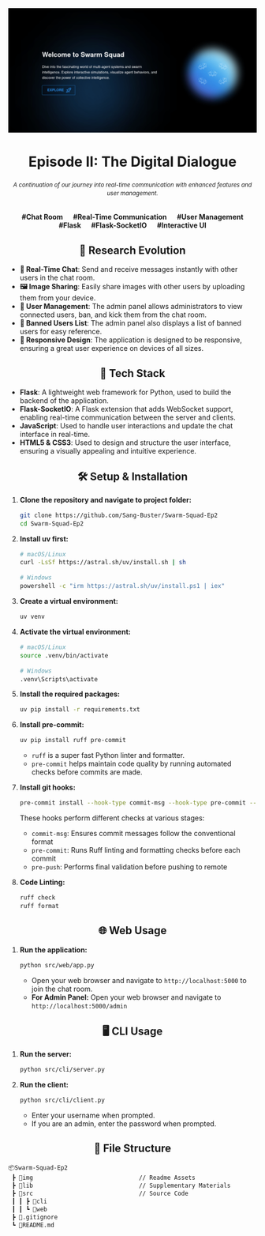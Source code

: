 <div align="center">
  <a href="https://github.com/Sang-Buster/Swarm-Squad"><img src="img/banner.png?raw=true" /></a>
  <h1>Episode II: The Digital Dialogue</h1>
  <h6><small>A continuation of our journey into real-time communication with enhanced features and user management.</small></h6>
  <p><b>#Chat Room &emsp; #Real-Time Communication &emsp; #User Management <br/>#Flask &emsp; #Flask-SocketIO &emsp; #Interactive UI</b></p>
</div>


<div align="center">
  <h2 align="center">🔬 Research Evolution</h2>
</div>

* **💬 Real-Time Chat**: Send and receive messages instantly with other users in the chat room.
* **🖼️ Image Sharing**: Easily share images with other users by uploading them from your device.
* **👥 User Management**: The admin panel allows administrators to view connected users, ban, and kick them from the chat room.
* **🚫 Banned Users List**: The admin panel also displays a list of banned users for easy reference.
* **📱 Responsive Design**: The application is designed to be responsive, ensuring a great user experience on devices of all sizes.


<div align="center">
  <h2>🔧 Tech Stack</h2>
</div>

* **Flask**: A lightweight web framework for Python, used to build the backend of the application.
* **Flask-SocketIO**: A Flask extension that adds WebSocket support, enabling real-time communication between the server and clients.
* **JavaScript**: Used to handle user interactions and update the chat interface in real-time.
* **HTML5 & CSS3**: Used to design and structure the user interface, ensuring a visually appealing and intuitive experience.


<div align="center">
  <h2>🛠️ Setup & Installation</h2>
</div>

1. **Clone the repository and navigate to project folder:**
   ```bash
   git clone https://github.com/Sang-Buster/Swarm-Squad-Ep2
   cd Swarm-Squad-Ep2
   ```

2. **Install uv first:**
   ```bash
   # macOS/Linux
   curl -LsSf https://astral.sh/uv/install.sh | sh
   ```

   ```bash
   # Windows
   powershell -c "irm https://astral.sh/uv/install.ps1 | iex"
   ```

3. **Create a virtual environment:**
   ```bash
   uv venv
   ```

4. **Activate the virtual environment:**
   ```bash
   # macOS/Linux
   source .venv/bin/activate
   ```

   ```bash
   # Windows
   .venv\Scripts\activate
   ```

5. **Install the required packages:**
   ```bash
   uv pip install -r requirements.txt
   ```

6. **Install pre-commit:**
   ```bash
   uv pip install ruff pre-commit
   ```
   - `ruff` is a super fast Python linter and formatter.
   - `pre-commit` helps maintain code quality by running automated checks before commits are made.

7. **Install git hooks:**
   ```bash
   pre-commit install --hook-type commit-msg --hook-type pre-commit --hook-type pre-push
   ```

   These hooks perform different checks at various stages:
   - `commit-msg`: Ensures commit messages follow the conventional format
   - `pre-commit`: Runs Ruff linting and formatting checks before each commit
   - `pre-push`: Performs final validation before pushing to remote
  

8. **Code Linting:**
   ```bash
   ruff check
   ruff format
   ```


<div align="center">
  <h2>🌐 Web Usage</h2>
</div>

1. **Run the application:**
   ```bash
   python src/web/app.py
   ```

   - Open your web browser and navigate to `http://localhost:5000` to join the chat room.
   - **For Admin Panel:** Open your web browser and navigate to `http://localhost:5000/admin`



<div align="center">
  <h2>🖥️ CLI  Usage</h2>
</div>

1. **Run the server:**
   ```bash
   python src/cli/server.py
   ```

2. **Run the client:**
   ```bash
   python src/cli/client.py
   ```

   - Enter your username when prompted.
   - If you are an admin, enter the password when prompted.
  

<div align="center">
  <h2>📁 File Structure</h2>
</div>

```
📦Swarm-Squad-Ep2
 ┣ 📂img                              // Readme Assets
 ┣ 📂lib                              // Supplementary Materials
 ┣ 📂src                              // Source Code
 ┃ ┃ ┣ 📂cli
 ┃ ┃ ┗ 📂web
 ┣ 📄.gitignore
 ┗ 📄README.md
```